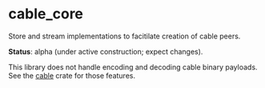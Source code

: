 # cable_core

Store and stream implementations to facitilate creation of cable peers.

**Status**: alpha (under active construction; expect changes).

This library does not handle encoding and decoding cable binary payloads. See the [cable]("../cable") crate for those features.
